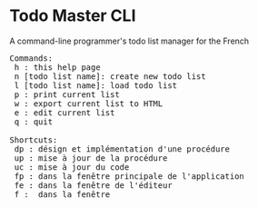# Todo Master CLI
A command-line programmer's todo list manager for the French
<pre>
Commands:
 h : this help page
 n [todo list name]: create new todo list
 l [todo list name]: load todo list
 p : print current list
 w : export current list to HTML
 e : edit current list
 q : quit

Shortcuts:
 dp : désign et implémentation d'une procédure 
 up : mise à jour de la procédure 
 uc : mise à jour du code 
 fp : dans la fenêtre principale de l'application 
 fe : dans la fenêtre de l'éditeur 
 f :  dans la fenêtre
</pre>

